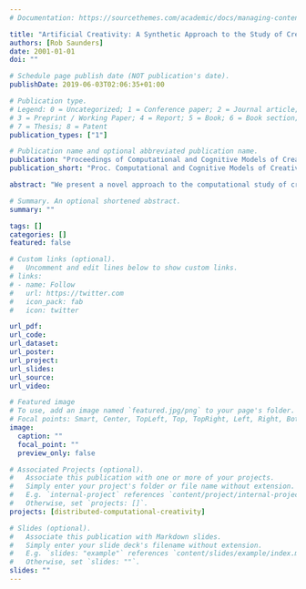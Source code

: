 ```yaml
---
# Documentation: https://sourcethemes.com/academic/docs/managing-content/

title: "Artificial Creativity: A Synthetic Approach to the Study of Creative Behaviour"
authors: [Rob Saunders]
date: 2001-01-01
doi: ""

# Schedule page publish date (NOT publication's date).
publishDate: 2019-06-03T02:06:35+01:00

# Publication type.
# Legend: 0 = Uncategorized; 1 = Conference paper; 2 = Journal article;
# 3 = Preprint / Working Paper; 4 = Report; 5 = Book; 6 = Book section;
# 7 = Thesis; 8 = Patent
publication_types: ["1"]

# Publication name and optional abbreviated publication name.
publication: "Proceedings of Computational and Cognitive Models of Creative Design V, Key Centre of Design Computing and Cognition, University of Sydney, Sydney, pages 113--139"
publication_short: "Proc. Computational and Cognitive Models of Creative Design V, 113--139"

abstract: "We present a novel approach to the computational study of creativity, called Artificial Creativity. Artificial Creativity promotes the study of the creative behaviour of individuals and societies in artificial societies of agents. It is similar to the approach to that taken by Artificial Life researchers involved in developing computational models. We present a framework for developing Artificial Creativity systems as an adaptation of Liu’s dual generate-and-test model of creativity. An example implementation of an Artificial Creativity system is presented to illustrate the potential benefits of our new approach as a way of investigating the emergent nature of creativity in societies of communicating agents. Finally, we discuss some future research directions that are possible by extending the abilities of individuals and studying the emergent behaviour of societies."

# Summary. An optional shortened abstract.
summary: ""

tags: []
categories: []
featured: false

# Custom links (optional).
#   Uncomment and edit lines below to show custom links.
# links:
# - name: Follow
#   url: https://twitter.com
#   icon_pack: fab
#   icon: twitter

url_pdf:
url_code:
url_dataset:
url_poster:
url_project:
url_slides:
url_source:
url_video:

# Featured image
# To use, add an image named `featured.jpg/png` to your page's folder. 
# Focal points: Smart, Center, TopLeft, Top, TopRight, Left, Right, BottomLeft, Bottom, BottomRight.
image:
  caption: ""
  focal_point: ""
  preview_only: false

# Associated Projects (optional).
#   Associate this publication with one or more of your projects.
#   Simply enter your project's folder or file name without extension.
#   E.g. `internal-project` references `content/project/internal-project/index.md`.
#   Otherwise, set `projects: []`.
projects: [distributed-computational-creativity]

# Slides (optional).
#   Associate this publication with Markdown slides.
#   Simply enter your slide deck's filename without extension.
#   E.g. `slides: "example"` references `content/slides/example/index.md`.
#   Otherwise, set `slides: ""`.
slides: ""
---
```

